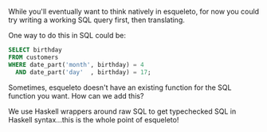 While you'll eventually want to think natively in esqueleto, for now you could try writing a working SQL query first, then translating.

One way to do this in SQL could be:

```sql
SELECT birthday
FROM customers
WHERE date_part('month', birthday) = 4
  AND date_part('day'  , birthday) = 17;
```

Sometimes, esqueleto doesn't have an existing function for the SQL function you want. How can we add this?

We use Haskell wrappers around raw SQL to get typechecked SQL in Haskell syntax...this is the whole point of esqueleto!
